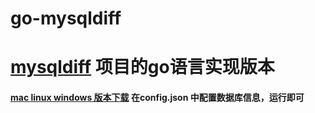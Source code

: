 # go-mysqldiff

# [mysqldiff](https://github.com/exinnet/mysqldiff) 项目的go语言实现版本


#### [mac linux windows 版本下载](https://pan.baidu.com/s/1o8wosps) 在config.json 中配置数据库信息，运行即可
